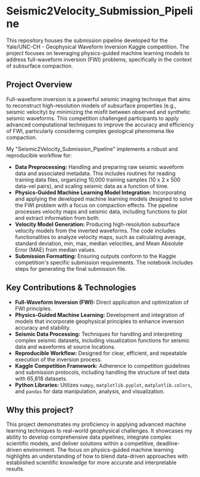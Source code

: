 # Seismic2Velocity_Submission_Pipeline

This repository houses the submission pipeline developed for the Yale/UNC-CH - Geophysical Waveform Inversion Kaggle competition. The project focuses on leveraging physics-guided machine learning models to address full-waveform inversion (FWI) problems, specifically in the context of subsurface compaction.

## Project Overview

Full-waveform inversion is a powerful seismic imaging technique that aims to reconstruct high-resolution models of subsurface properties (e.g., seismic velocity) by minimizing the misfit between observed and synthetic seismic waveforms. This competition challenged participants to apply advanced computational techniques to improve the accuracy and efficiency of FWI, particularly considering complex geological phenomena like compaction.

My "Seismic2Velocity_Submission_Pipeline" implements a robust and reproducible workflow for:

* **Data Preprocessing:** Handling and preparing raw seismic waveform data and associated metadata. This includes routines for reading training data files, organizing 10,000 training samples (10 x 2 x 500 data-vel pairs), and scaling seismic data as a function of time.
* **Physics-Guided Machine Learning Model Integration:** Incorporating and applying the developed machine learning models designed to solve the FWI problem with a focus on compaction effects. The pipeline processes velocity maps and seismic data, including functions to plot and extract information from both.
* **Velocity Model Generation:** Producing high-resolution subsurface velocity models from the inverted waveforms. The code includes functionalities to analyze velocity maps, such as calculating average, standard deviation, min, max, median velocities, and Mean Absolute Error (MAE) from median values.
* **Submission Formatting:** Ensuring outputs conform to the Kaggle competition's specific submission requirements. The notebook includes steps for generating the final submission file.

## Key Contributions & Technologies

* **Full-Waveform Inversion (FWI):** Direct application and optimization of FWI principles.
* **Physics-Guided Machine Learning:** Development and integration of models that incorporate geophysical principles to enhance inversion accuracy and stability.
* **Seismic Data Processing:** Techniques for handling and interpreting complex seismic datasets, including visualization functions for seismic data and waveforms at source locations.
* **Reproducible Workflow:** Designed for clear, efficient, and repeatable execution of the inversion process.
* **Kaggle Competition Framework:** Adherence to competition guidelines and submission protocols, including handling the structure of test data with 65,818 datasets.
* **Python Libraries:** Utilizes `numpy`, `matplotlib.pyplot`, `matplotlib.colors`, and `pandas` for data manipulation, analysis, and visualization.

## Why this project?

This project demonstrates my proficiency in applying advanced machine learning techniques to real-world geophysical challenges. It showcases my ability to develop comprehensive data pipelines, integrate complex scientific models, and deliver solutions within a competitive, deadline-driven environment. The focus on physics-guided machine learning highlights an understanding of how to blend data-driven approaches with established scientific knowledge for more accurate and interpretable results.
